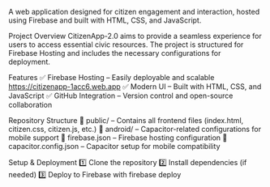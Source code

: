 A web application designed for citizen engagement and interaction, hosted using Firebase and built with HTML, CSS, and JavaScript.

Project Overview
CitizenApp-2.0 aims to provide a seamless experience for users to access essential civic resources. The project is structured for Firebase Hosting and includes the necessary configurations for deployment.

Features
✅ Firebase Hosting – Easily deployable and scalable https://citizenapp-1acc6.web.app
✅ Modern UI – Built with HTML, CSS, and JavaScript
✅ GitHub Integration – Version control and open-source collaboration

Repository Structure
📂 public/ – Contains all frontend files (index.html, citizen.css, citizen.js, etc.)
📂 android/ – Capacitor-related configurations for mobile support
📄 firebase.json – Firebase hosting configuration
📄 capacitor.config.json – Capacitor setup for mobile compatibility

Setup & Deployment
1️⃣ Clone the repository
2️⃣ Install dependencies (if needed)
3️⃣ Deploy to Firebase with firebase deploy
